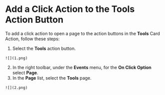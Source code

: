 # Add a Click Action to the Tools Action Button

To add a click action to open a page to the action buttons in the **Tools** Card Action, follow these steps:

1.   Select the **Tools** action button. 

    ![](1.png)

2.   In the right toolbar, under the **Events** menu, for the **On Click Option** select **Page**. 
3.   In the **Page** list, select the **Tools** page. 

    ![](2.png)


